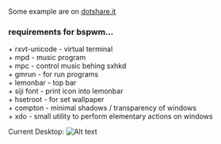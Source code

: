 <p>Some example are on <a href="http://dotshare.it/~szorfein/">dotshare.it</a></p>

<h3>requirements for bspwm...</h3>

<p>
+ rxvt-unicode - virtual terminal <br />
+ mpd - music program <br />
+ mpc - control music behing sxhkd <br />
+ gmrun - for run programs <br />
+ lemonbar - top bar <br />
+ siji font - print icon into lemonbar <br />
+ hsetroot - for set wallpaper <br />
+ compton - minimal shadows / transparency of windows <br />
+ xdo - small utility to perform elementary actions on windows<br />
</p>

Current Desktop: 
![Alt text](https://raw.githubusercontent.com/szorfein/dotfiles/master/screenshot.jpg "Screenshot")
